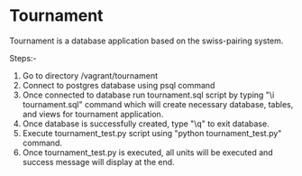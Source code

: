 
# Tournament

Tournament is a database application based on the swiss-pairing system.

Steps:-

1. Go to directory /vagrant/tournament
2. Connect to postgres database using psql command
3. Once connected to database run tournament.sql script by typing "\i tournament.sql" command which will create necessary database, tables, and views for tournament application.
4. Once database is successfully created, type "\q" to exit database.
5. Execute tournament_test.py script using "python tournament_test.py" command.
6. Once tournament_test.py is executed, all units will be executed and success message will display at the end.

